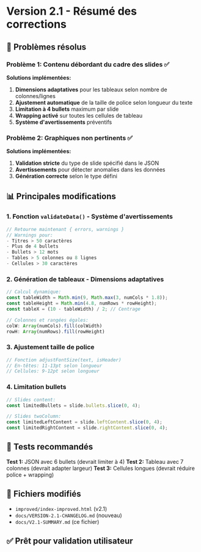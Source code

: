 # Version 2.1 - Résumé des corrections

## 🎯 Problèmes résolus

### Problème 1: Contenu débordant du cadre des slides ✅
**Solutions implémentées:**
1. **Dimensions adaptatives** pour les tableaux selon nombre de colonnes/lignes
2. **Ajustement automatique** de la taille de police selon longueur du texte
3. **Limitation à 4 bullets** maximum par slide
4. **Wrapping activé** sur toutes les cellules de tableau
5. **Système d'avertissements** préventifs

### Problème 2: Graphiques non pertinents ✅
**Solutions implémentées:**
1. **Validation stricte** du type de slide spécifié dans le JSON
2. **Avertissements** pour détecter anomalies dans les données
3. **Génération correcte** selon le type défini

## 📊 Principales modifications

### 1. Fonction `validateData()` - Système d'avertissements
```javascript
// Retourne maintenant { errors, warnings }
// Warnings pour:
- Titres > 50 caractères
- Plus de 4 bullets
- Bullets > 12 mots
- Tables > 5 colonnes ou 8 lignes
- Cellules > 30 caractères
```

### 2. Génération de tableaux - Dimensions adaptatives
```javascript
// Calcul dynamique:
const tableWidth = Math.min(9, Math.max(3, numCols * 1.8));
const tableHeight = Math.min(4.8, numRows * rowHeight);
const tableX = (10 - tableWidth) / 2; // Centrage

// Colonnes et rangées égales:
colW: Array(numCols).fill(colWidth)
rowH: Array(numRows).fill(rowHeight)
```

### 3. Ajustement taille de police
```javascript
// Fonction adjustFontSize(text, isHeader)
// En-têtes: 11-13pt selon longueur
// Cellules: 9-12pt selon longueur
```

### 4. Limitation bullets
```javascript
// Slides content:
const limitedBullets = slide.bullets.slice(0, 4);

// Slides twoColumn:
const limitedLeftContent = slide.leftContent.slice(0, 4);
const limitedRightContent = slide.rightContent.slice(0, 4);
```

## 🧪 Tests recommandés

**Test 1:** JSON avec 6 bullets (devrait limiter à 4)
**Test 2:** Tableau avec 7 colonnes (devrait adapter largeur)
**Test 3:** Cellules longues (devrait réduire police + wrapping)

## 📁 Fichiers modifiés

- `improved/index-improved.html` (v2.1)
- `docs/VERSION-2.1-CHANGELOG.md` (nouveau)
- `docs/V2.1-SUMMARY.md` (ce fichier)

## ✅ Prêt pour validation utilisateur
